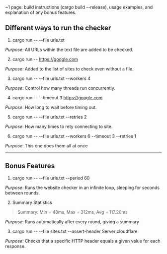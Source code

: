~1 page: build instructions (cargo build --release), usage examples, and explanation of any bonus features.

**Different ways to run the checker**
-------

1. cargo run -- --file urls.txt

*Purpose*: All URLs within the text file are added to be checked.

2. cargo run -- https://google.com

*Purpose*: Added to the list of sites to check even without a file.

3. cargo run -- --file urls.txt --workers 4

*Purpose*: Control how many threads run concurrently.

4. cargo run -- --timeout 3 https://google.com

*Purpose*: How long to wait before timing out.

5. cargo run -- --file urls.txt --retries 2

*Purpose*: How many times to rety connecting to site.

6. cargo run -- --file urls.txt --workers 6 --timeout 3 --retries 1

*Purpose*: This one does them all at once

-------
**Bonus Features**
-------
1. cargo run -- --file urls.txt --period 60

*Purpose*: Runs the website checker in an infinite loop, sleeping for seconds between rounds.

2. Summary Statistics

> Summary: Min = 48ms, Max = 312ms, Avg = 117.20ms

*Purpose*: Runs automatically after every round, giving a summary

3. cargo run -- --file sites.txt --assert-header Server:cloudflare

*Purpose*: Checks that a specific HTTP header equals a given value for each response.